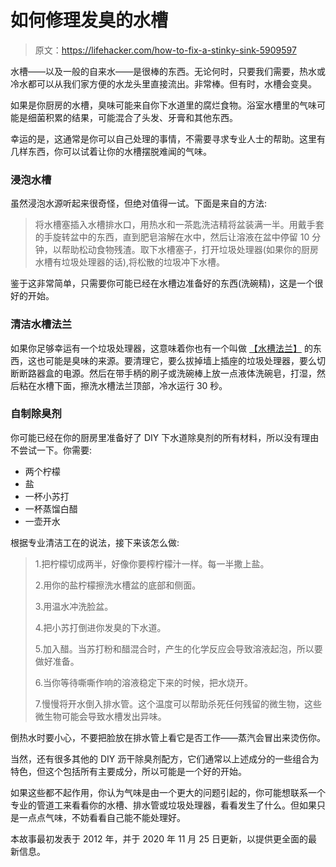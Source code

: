 # 如何修理发臭的水槽

> 原文：<https://lifehacker.com/how-to-fix-a-stinky-sink-5909597>

水槽——以及一般的自来水——是很棒的东西。无论何时，只要我们需要，热水或冷水都可以从我们家方便的水龙头里直接流出。非常棒。但有时，水槽会变臭。



如果是你厨房的水槽，臭味可能来自你下水道里的腐烂食物。浴室水槽里的气味可能是细菌积累的结果，可能混合了头发、牙膏和其他东西。

幸运的是，这通常是你可以自己处理的事情，不需要寻求专业人士的帮助。这里有几样东西，你可以试着让你的水槽摆脱难闻的气味。

### **浸泡水槽**

虽然浸泡水源听起来很奇怪，但绝对值得一试。下面是来自的方法:

> 将水槽塞插入水槽排水口，用热水和一茶匙洗洁精将盆装满一半。用戴手套的手旋转盆中的东西，直到肥皂溶解在水中，然后让溶液在盆中停留 10 分钟，以帮助松动食物残渣。取下水槽塞子，打开垃圾处理器(如果你的厨房水槽有垃圾处理器的话),将松散的垃圾冲下水槽。

鉴于这非常简单，只需要你可能已经在水槽边准备好的东西(洗碗精)，这是一个很好的开始。

### **清洁水槽法兰**

如果你足够幸运有一个垃圾处理器，这意味着你也有一个叫做 [【水槽法兰】](https://www.bobvila.com/articles/stinky-sink/) 的东西，这也可能是臭味的来源。要清理它，要么拔掉墙上插座的垃圾处理器，要么切断断路器盒的电源。然后在带手柄的刷子或洗碗棒上放一点液体洗碗皂，打湿，然后粘在水槽下面，擦洗水槽法兰顶部，冷水运行 30 秒。

### **自制除臭剂**

你可能已经在你的厨房里准备好了 DIY 下水道除臭剂的所有材料，所以没有理由不尝试一下。你需要:

*   两个柠檬
*   盐
*   一杯小苏打
*   一杯蒸馏白醋
*   一壶开水

根据专业清洁工在的说法，接下来该怎么做:

> 1.把柠檬切成两半，好像你要榨柠檬汁一样。每一半撒上盐。
> 
> 2.用你的盐柠檬擦洗水槽盆的底部和侧面。
> 
> 3.用温水冲洗脸盆。
> 
> 4.把小苏打倒进你发臭的下水道。
> 
> 5.加入醋。当苏打粉和醋混合时，产生的化学反应会导致溶液起泡，所以要做好准备。
> 
> 6.当你等待嘶嘶作响的溶液稳定下来的时候，把水烧开。
> 
> 7.慢慢将开水倒入排水管。这个温度可以帮助杀死任何残留的微生物，这些微生物可能会导致水槽发出异味。

倒热水时要小心，不要把脸放在排水管上看它是否工作——蒸汽会冒出来烫伤你。

当然，还有很多其他的 DIY 沥干除臭剂配方，它们通常以上述成分的一些组合为特色，但这个包括所有主要成分，所以可能是一个好的开始。

如果这些都不起作用，你认为气味是由一个更大的问题引起的，你可能想联系一个专业的管道工来看看你的水槽、排水管或垃圾处理器，看看发生了什么。但如果只是一点点气味，不妨看看自己能不能处理好。

本故事最初发表于 2012 年，并于 2020 年 11 月 25 日更新，以提供更全面的最新信息。